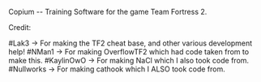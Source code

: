 Copium -- Training Software for the game Team Fortress 2.

Credit:

#Lak3 -> For making the TF2 cheat base, and other various development help!
#NMan1 -> For making OverflowTF2 which had code taken from to make this.
#KaylinOwO -> For making NaCl which I also took code from.
#Nullworks -> For making cathook which I ALSO took code from.
